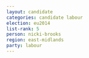 ```yaml
---
layout: candidate
categories: candidate labour
election: eu2014
list-rank: 5
person: nicki-brooks
region: east-midlands
party: labour
---
```


